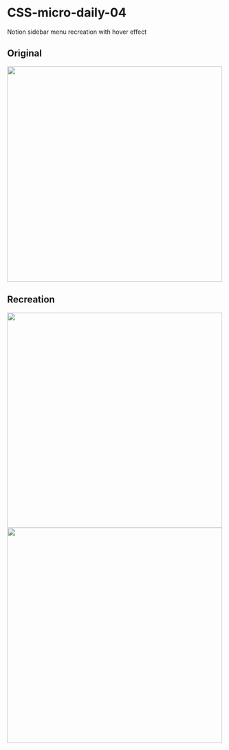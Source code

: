 # CSS-micro-daily-04

Notion sidebar menu recreation with hover effect

## Original  
<img src="https://user-images.githubusercontent.com/3280206/174151563-15edb20e-84db-4e13-9c37-3957c8a345f0.png" width="500" >

## Recreation  
<img src="https://user-images.githubusercontent.com/3280206/174151608-eec96d41-9c0f-4cd6-9eab-b50ccc1a3bf2.png" width="500" >
<img src="https://user-images.githubusercontent.com/3280206/174151650-780e69d8-35c3-4b6d-893d-941e10b1b93e.png" width="500" >
